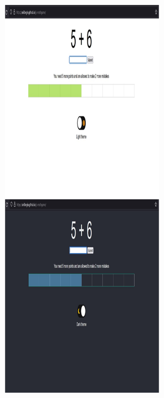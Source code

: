 <img src="./images/light-theme-js-mathgame.jpg" width="1091" height="632" alt="JS Mathgame homepage Light theme" >
<img src="./images/dark-theme-js-mathgame.jpg" width="1091" height="632" alt="JS Mathgame homepage Dark theme" >
